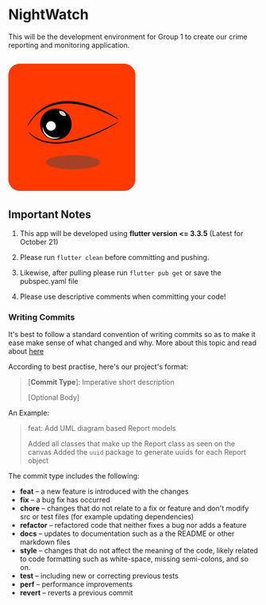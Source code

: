 # NightWatch

This will be the development environment for Group 1 to create our crime reporting and monitoring application.

![Our Logo - watching eye on orange background](media/Splash_GitHub_Page.png)
---
## Important Notes

1. This app will be developed using **flutter version <= 3.3.5** (Latest for October 21)

2. Please run `flutter clean` before committing and pushing.

3. Likewise, after pulling please run `flutter pub get` or save the pubspec.yaml file

4. Please use descriptive comments when committing your code!


### Writing Commits

It's best to follow a standard convention of writing commits so as to make it ease make sense of
what changed and why. More about this topic and read about [here](https://www.freecodecamp.org/news/how-to-write-better-git-commit-messages/)

According to best practise, here's our project's format:

> \[**Commit Type**]: Imperative short description 
> 
> \[Optional Body]

An Example:

> feat: Add UML diagram based Report models
>
> Added all classes that make up the Report class as seen on the canvas
> Added the `uuid` package to generate uuids for each Report object

The commit type includes the following:

* **feat** – a new feature is introduced with the changes
* **fix** – a bug fix has occurred
* **chore** – changes that do not relate to a fix or feature and don't modify src or test files (for example updating dependencies)
* **refactor** – refactored code that neither fixes a bug nor adds a feature
* **docs** – updates to documentation such as a the README or other markdown files
* **style** – changes that do not affect the meaning of the code, likely related to code formatting such as white-space, missing semi-colons, and so on.
* **test** – including new or correcting previous tests
* **perf** – performance improvements
* **revert** – reverts a previous commit